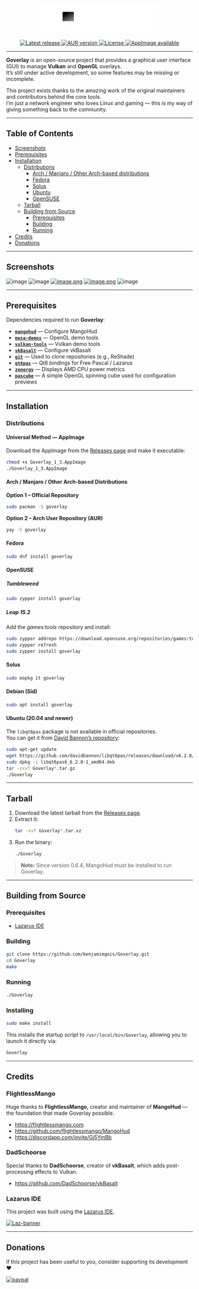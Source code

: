 <p align="center">
  <img src="https://github.com/benjamimgois/goverlay/blob/main/data/goverlay_logo.png" width="320" alt="Goverlay logo">
</p>

<p align="center">
  <a href="https://github.com/benjamimgois/Goverlay/releases">
    <img src="https://img.shields.io/github/v/release/benjamimgois/Goverlay?color=4CAF50&label=Latest%20release&style=for-the-badge" alt="Latest release">

  <a href="https://aur.archlinux.org/packages/goverlay-git">
    <img src="https://img.shields.io/aur/version/goverlay-git?color=1793d1&label=AUR&style=for-the-badge" alt="AUR version">
  </a>
  <a href="https://github.com/benjamimgois/Goverlay/blob/main/LICENSE">
    <img src="https://img.shields.io/github/license/benjamimgois/Goverlay?color=2196f3&label=License&style=for-the-badge" alt="License">
  </a>
  <a href="https://github.com/benjamimgois/Goverlay/releases">
    <img src="https://img.shields.io/badge/AppImage-Available-orange?style=for-the-badge&logo=linux" alt="AppImage available">
  </a>
</p>

---

**Goverlay** is an open-source project that provides a graphical user interface (GUI) to manage **Vulkan** and **OpenGL** overlays.  
It’s still under active development, so some features may be missing or incomplete.

This project exists thanks to the amazing work of the original maintainers and contributors behind the core tools.  
I’m just a network engineer who loves Linux and gaming — this is my way of giving something back to the community.

---

## Table of Contents

- [Screenshots](#screenshots)
- [Prerequisites](#prerequisites)
- [Installation](#installation)
  - [Distributions](#distributions)
    - [Arch / Manjaro / Other Arch-based distributions](#arch--manjaro--other-arch-based-distributions)
    - [Fedora](#fedora)
    - [Solus](#solus)
    - [Ubuntu](#ubuntu)
    - [OpenSUSE](#opensuse)
  - [Tarball](#tarball)
  - [Building from Source](#building-from-source)
    - [Prerequisites](#prerequisites-1)
    - [Building](#building)
    - [Running](#running)
- [Credits](#credits)
- [Donations](#donations)

---

## Screenshots

![image](https://github.com/user-attachments/assets/e635b1a4-38e7-418b-9e7a-210c65702ad8)
![image](https://github.com/user-attachments/assets/9fa13c5f-b00d-4eab-832b-fa38ccad8331)
[![image.png](https://i.postimg.cc/15sDnYpg/image.png)](https://postimg.cc/qgDNWwD0)
[![image.png](https://i.postimg.cc/RVdKcQRg/image.png)](https://postimg.cc/svBMzWbW)
![image](https://github.com/user-attachments/assets/df99af4d-29dc-41a2-ae88-5f3372d31a02)

---

## Prerequisites

Dependencies required to run **Goverlay**:

- [**`mangohud`**](https://github.com/flightlessmango/MangoHud) — Configure MangoHud  
- [**`mesa-demos`**](https://gitlab.freedesktop.org/mesa/demos) — OpenGL demo tools  
- [**`vulkan-tools`**](https://github.com/LunarG/VulkanTools) — Vulkan demo tools  
- [**`vkBasalt`**](https://github.com/DadSchoorse/vkBasalt) — Configure vkBasalt  
- [**`git`**](https://github.com/git/git) — Used to clone repositories (e.g., ReShade)  
- [**`qt6pas`**](https://gitlab.com/freepascal.org/lazarus/lazarus/-/tree/main/lcl/interfaces/qt6/cbindings) — Qt6 bindings for Free Pascal / Lazarus  
- [**`zenergy`**](https://github.com/BoukeHaarsma23/zenergy) — Displays AMD CPU power metrics  
- [**`pascube`**](https://github.com/benjamimgois/pascube) — A simple OpenGL spinning cube used for configuration previews  

---

## Installation

### Distributions

#### Universal Method — AppImage

Download the AppImage from the [Releases page](https://github.com/benjamimgois/Goverlay/releases/download/1.3/Goverlay_1_3.AppImage) and make it executable:

```bash
chmod +x Goverlay_1_3.AppImage
./Goverlay_1_3.AppImage
```

#### Arch / Manjaro / Other Arch-based Distributions

**Option 1 – Official Repository**

```bash
sudo pacman -S goverlay
```

**Option 2 – Arch User Repository (AUR)**

```bash
yay -S goverlay
```

#### Fedora

```bash
sudo dnf install goverlay
```

#### OpenSUSE

##### Tumbleweed

```bash
sudo zypper install goverlay
```

##### Leap 15.2

Add the *games:tools* repository and install:

```bash
sudo zypper addrepo https://download.opensuse.org/repositories/games:tools/openSUSE_Leap_15.2/games:tools.repo
sudo zypper refresh
sudo zypper install goverlay
```

#### Solus

```bash
sudo eopkg it goverlay
```

#### Debian (Sid)

```bash
sudo apt install goverlay
```

#### Ubuntu (20.04 and newer)

The `libqt6pas` package is not available in official repositories.  
You can get it from [David Bannon’s repository](https://github.com/davidbannon/libqt6pas):

```bash
sudo apt-get update
wget https://github.com/davidbannon/libqt6pas/releases/download/v6.2.8/libqt6pas6_6.2.8-1_amd64.deb
sudo dpkg -i libqt6pas6_6.2.8-1_amd64.deb
tar -zxvf Goverlay*.tar.gz
./Goverlay
```

---

## Tarball

1. Download the latest tarball from the [Releases page](https://github.com/benjamimgois/Goverlay/releases).
2. Extract it:
   ```bash
   tar -xvf Goverlay*.tar.xz
   ```
3. Run the binary:
   ```bash
   ./Goverlay
   ```

> **Note:** Since version 0.6.4, MangoHud must be installed to run Goverlay.

---

## Building from Source

### Prerequisites

- [Lazarus IDE](https://gitlab.com/freepascal.org/lazarus/lazarus)

### Building

```bash
git clone https://github.com/benjamimgois/Goverlay.git
cd Goverlay
make
```

### Running

```bash
./Goverlay
```

### Installing

```bash
sudo make install
```

This installs the startup script to `/usr/local/bin/Goverlay`, allowing you to launch it directly via:

```bash
Goverlay
```

---

## Credits

### FlightlessMango

Huge thanks to **FlightlessMango**, creator and maintainer of **MangoHud** — the foundation that made Goverlay possible.

- https://flightlessmango.com  
- https://github.com/flightlessmango/MangoHud  
- https://discordapp.com/invite/Gj5YmBb

### DadSchoorse

Special thanks to **DadSchoorse**, creator of **vkBasalt**, which adds post-processing effects to Vulkan.

- https://github.com/DadSchoorse/vkBasalt

### Lazarus IDE

This project was built using the [Lazarus IDE](https://www.lazarus-ide.org/).

<a href="https://www.lazarus-ide.org/"><img src="https://i.ibb.co/9ykXNtw/Laz-banner.png" alt="Laz-banner" border="0"></a>

---

## Donations

If this project has been useful to you, consider supporting its development ❤️

[![paypal](https://www.paypalobjects.com/en_US/i/btn/btn_donateCC_LG.gif)](https://www.paypal.com/cgi-bin/webscr?cmd=_s-xclick&hosted_button_id=Q5EYYEJ5NSJAU&source=url)
